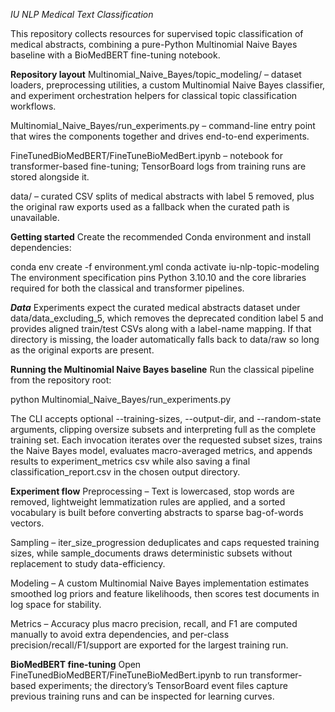 *IU NLP Medical Text Classification*

This repository collects resources for supervised topic classification of medical abstracts, combining a pure-Python Multinomial Naive Bayes baseline with a BioMedBERT fine-tuning notebook.

**Repository layout**
Multinomial_Naive_Bayes/topic_modeling/ – dataset loaders, preprocessing utilities, a custom Multinomial Naive Bayes classifier, and experiment orchestration helpers for classical topic classification workflows.

Multinomial_Naive_Bayes/run_experiments.py – command-line entry point that wires the components together and drives end-to-end experiments.

FineTunedBioMedBERT/FineTuneBioMedBert.ipynb – notebook for transformer-based fine-tuning; TensorBoard logs from training runs are stored alongside it.

data/ – curated CSV splits of medical abstracts with label 5 removed, plus the original raw exports used as a fallback when the curated path is unavailable.

**Getting started**
Create the recommended Conda environment and install dependencies:

conda env create -f environment.yml
conda activate iu-nlp-topic-modeling
The environment specification pins Python 3.10.10 and the core libraries required for both the classical and transformer pipelines.

***Data***
Experiments expect the curated medical abstracts dataset under data/data_excluding_5, which removes the deprecated condition label 5 and provides aligned train/test CSVs along with a label-name mapping. If that directory is missing, the loader automatically falls back to data/raw so long as the original exports are present.

**Running the Multinomial Naive Bayes baseline**
Run the classical pipeline from the repository root:

python Multinomial_Naive_Bayes/run_experiments.py

The CLI accepts optional --training-sizes, --output-dir, and --random-state arguments, clipping oversize subsets and interpreting full as the complete training set. Each invocation iterates over the requested subset sizes, trains the Naive Bayes model, evaluates macro-averaged metrics, and appends results to experiment_metrics csv while also saving a final classification_report.csv in the chosen output directory.

**Experiment flow**
Preprocessing – Text is lowercased, stop words are removed, lightweight lemmatization rules are applied, and a sorted vocabulary is built before converting abstracts to sparse bag-of-words vectors.

Sampling – iter_size_progression deduplicates and caps requested training sizes, while sample_documents draws deterministic subsets without replacement to study data-efficiency.

Modeling – A custom Multinomial Naive Bayes implementation estimates smoothed log priors and feature likelihoods, then scores test documents in log space for stability.

Metrics – Accuracy plus macro precision, recall, and F1 are computed manually to avoid extra dependencies, and per-class precision/recall/F1/support are exported for the largest training run.

**BioMedBERT fine-tuning**
Open FineTunedBioMedBERT/FineTuneBioMedBert.ipynb to run transformer-based experiments; the directory’s TensorBoard event files capture previous training runs and can be inspected for learning curves.

